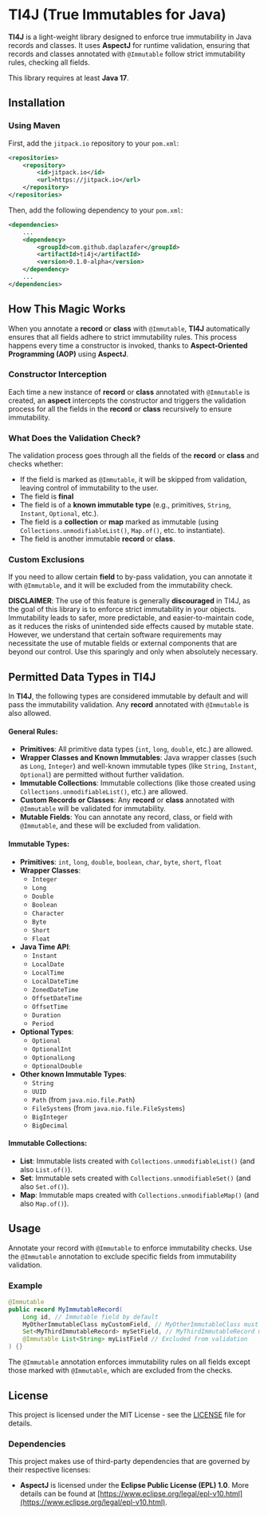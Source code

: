 # TI4J (True Immutables for Java)
**TI4J** is a light-weight library designed to enforce true immutability in Java records and classes. It uses **AspectJ** for runtime validation, ensuring that records and classes annotated with `@Immutable` follow strict immutability rules, checking all fields.

This library requires at least **Java 17**.

## Installation

### Using Maven
First, add the `jitpack.io` repository to your `pom.xml`:

```xml
<repositories>
    <repository>
        <id>jitpack.io</id>
        <url>https://jitpack.io</url>
    </repository>
</repositories>
```

Then, add the following dependency to your `pom.xml`:

```xml
<dependencies>
    ...
    <dependency>
        <groupId>com.github.daplazafer</groupId>
        <artifactId>ti4j</artifactId>
        <version>0.1.0-alpha</version>
    </dependency>
    ...
</dependencies>
```

## How This Magic Works
When you annotate a **record** or **class** with `@Immutable`, **TI4J** automatically ensures that all fields adhere to strict immutability rules. This process happens every time a constructor is invoked, thanks to **Aspect-Oriented Programming (AOP)** using **AspectJ**.

### Constructor Interception
Each time a new instance of **record** or **class** annotated with `@Immutable` is created, an **aspect** intercepts the constructor and triggers the validation process for all the fields in the **record** or **class** recursively to ensure immutability.

### What Does the Validation Check?
The validation process goes through all the fields of the **record** or **class** and checks whether:
- If the field is marked as `@Immutable`, it will be skipped from validation, leaving control of immutability to the user.
- The field is **final**
- The field is of a **known immutable type** (e.g., primitives, `String`, `Instant`, `Optional`, etc.).
- The field is a **collection** or **map** marked as immutable (using `Collections.unmodifiableList()`, `Map.of()`, etc. to instantiate).
- The field is another immutable **record** or **class**.

### Custom Exclusions
If you need to allow certain **field** to by-pass validation, you can annotate it with `@Immutable`, and it will be excluded from the immutability check.

**DISCLAIMER**: The use of this feature is generally **discouraged** in TI4J, as the goal of this library is to enforce strict immutability in your objects. Immutability leads to safer, more predictable, and easier-to-maintain code, as it reduces the risks of unintended side effects caused by mutable state.
However, we understand that certain software requirements may necessitate the use of mutable fields or external components that are beyond our control. Use this sparingly and only when absolutely necessary.

## Permitted Data Types in TI4J
In **TI4J**, the following types are considered immutable by default and will pass the immutability validation. Any **record** annotated with `@Immutable` is also allowed.

#### General Rules:
- **Primitives**: All primitive data types (`int`, `long`, `double`, etc.) are allowed.
- **Wrapper Classes and Known Immutables**: Java wrapper classes (such as `Long`, `Integer`) and well-known immutable types (like `String`, `Instant`, `Optional`) are permitted without further validation.
- **Immutable Collections**: Immutable collections (like those created using `Collections.unmodifiableList()`, etc.) are allowed.
- **Custom Records or Classes**: Any **record** or **class** annotated with `@Immutable` will be validated for immutability.
- **Mutable Fields**: You can annotate any record, class, or field with `@Immutable`, and these will be excluded from validation.

#### Immutable Types:
- **Primitives**: `int`, `long`, `double`, `boolean`, `char`, `byte`, `short`, `float`
- **Wrapper Classes**:
    - `Integer`
    - `Long`
    - `Double`
    - `Boolean`
    - `Character`
    - `Byte`
    - `Short`
    - `Float`
- **Java Time API**:
    - `Instant`
    - `LocalDate`
    - `LocalTime`
    - `LocalDateTime`
    - `ZonedDateTime`
    - `OffsetDateTime`
    - `OffsetTime`
    - `Duration`
    - `Period`
- **Optional Types**:
    - `Optional`
    - `OptionalInt`
    - `OptionalLong`
    - `OptionalDouble`
- **Other known Immutable Types**:
    - `String`
    - `UUID`
    - `Path` (from `java.nio.file.Path`)
    - `FileSystems` (from `java.nio.file.FileSystems`)
    - `BigInteger`
    - `BigDecimal`

#### Immutable Collections:
- **List**: Immutable lists created with `Collections.unmodifiableList()` (and also `List.of()`).
- **Set**: Immutable sets created with `Collections.unmodifiableSet()` (and also `Set.of()`).
- **Map**: Immutable maps created with `Collections.unmodifiableMap()` (and also `Map.of()`).

## Usage
Annotate your record with `@Immutable` to enforce immutability checks. Use the `@Immutable` annotation to exclude specific fields from immutability validation.

### Example
```java
@Immutable
public record MyImmutableRecord(
    Long id, // Immutable field by default
    MyOtherImmutableClass myCustomField, // MyOtherImmutableClass must be Immutable
    Set<MyThirdImmutableRecord> mySetField, // MyThirdImmutableRecord must be Immutable too
    @Immutable List<String> myListField // Excluded from validation
) {}
```

The `@Immutable` annotation enforces immutability rules on all fields except those marked with `@Immutable`, which are excluded from the checks.

## License

This project is licensed under the MIT License - see the [LICENSE](./LICENSE) file for details.

### Dependencies

This project makes use of third-party dependencies that are governed by their respective licenses:

- **AspectJ** is licensed under the **Eclipse Public License (EPL) 1.0**. More details can be found at [https://www.eclipse.org/legal/epl-v10.html](https://www.eclipse.org/legal/epl-v10.html).
